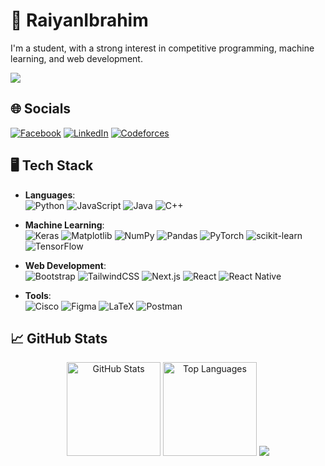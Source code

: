# 👋 RaiyanIbrahim

I'm a student, with a strong interest in competitive programming, machine learning, and web development.

[![](https://visitcount.itsvg.in/api?id=nayiarmiharbi&icon=10&color=13)](https://visitcount.itsvg.in)

## 🌐 Socials
[![Facebook](https://img.shields.io/badge/Facebook-%231877F2.svg?logo=Facebook&logoColor=white)](https://facebook.com/raiyan..9404) 
[![LinkedIn](https://img.shields.io/badge/LinkedIn-%230077B5.svg?logo=linkedin&logoColor=white)](https://linkedin.com/in/raiyan-) 
[![Codeforces](https://img.shields.io/badge/Codeforces-%234B6B87.svg?logo=Codeforces&logoColor=white)](https://codeforces.com/profile/miharbinayiar)



## 🖥️ Tech Stack

- **Languages**:  
  ![Python](https://img.shields.io/badge/python-3670A0?style=flat-square&logo=python&logoColor=ffdd54)
  ![JavaScript](https://img.shields.io/badge/javascript-%23323330.svg?style=flat-square&logo=javascript&logoColor=%23F7DF1E)
  ![Java](https://img.shields.io/badge/java-%23ED8B00.svg?style=flat-square&logo=openjdk&logoColor=white)
  ![C++](https://img.shields.io/badge/c++-%2300599C.svg?style=flat-square&logo=c%2B%2B&logoColor=white)  
  
  
 

- **Machine Learning**:  
  ![Keras](https://img.shields.io/badge/Keras-%23D00000.svg?style=flat-square&logo=Keras&logoColor=white)
  ![Matplotlib](https://img.shields.io/badge/Matplotlib-%23ffffff.svg?style=flat-square&logo=Matplotlib&logoColor=black)
  ![NumPy](https://img.shields.io/badge/numpy-%23013243.svg?style=flat-square&logo=numpy&logoColor=white)
  ![Pandas](https://img.shields.io/badge/pandas-%23150458.svg?style=flat-square&logo=pandas&logoColor=white)
  ![PyTorch](https://img.shields.io/badge/PyTorch-%23EE4C2C.svg?style=flat-square&logo=PyTorch&logoColor=white)
  ![scikit-learn](https://img.shields.io/badge/scikit--learn-%23F7931E.svg?style=flat-square&logo=scikit-learn&logoColor=white)
  ![TensorFlow](https://img.shields.io/badge/TensorFlow-%23FF6F00.svg?style=flat-square&logo=TensorFlow&logoColor=white)  

- **Web Development**:  
  ![Bootstrap](https://img.shields.io/badge/bootstrap-%238511FA.svg?style=flat-square&logo=bootstrap&logoColor=white)
  ![TailwindCSS](https://img.shields.io/badge/tailwindcss-%2338B2AC.svg?style=flat-square&logo=tailwind-css&logoColor=white)
  ![Next.js](https://img.shields.io/badge/next.js-%23E0234E.svg?style=flat-square&logo=nextdotjs&logoColor=white)
  ![React](https://img.shields.io/badge/react-%2320232a.svg?style=flat-square&logo=react&logoColor=%2361DAFB)
  ![React Native](https://img.shields.io/badge/react_native-%2320232a.svg?style=flat-square&logo=react&logoColor=%2361DAFB)  

- **Tools**:  
  ![Cisco](https://img.shields.io/badge/cisco-%23049fd9.svg?style=flat-square&logo=cisco&logoColor=black)
  ![Figma](https://img.shields.io/badge/figma-%23F24E1E.svg?style=flat-square&logo=figma&logoColor=white)
  ![LaTeX](https://img.shields.io/badge/LaTeX-008080?style=flat-square&logo=latex&logoColor=white)
  ![Postman](https://img.shields.io/badge/Postman-FF6C37?style=flat-square&logo=postman&logoColor=white)

 



## 📈 GitHub Stats

<p align="center">
  <img src="https://github-readme-stats.vercel.app/api?username=nayiarmiharbi&theme=transparent&hide_border=false&include_all_commits=false&count_private=false&layout=compact" height="150"  alt="GitHub Stats" />
<!--   <img src="https://github-readme-streak-stats.herokuapp.com/?user=nayiarmiharbi&theme=transparent&hide_border=false&include_all_commits=false&count_private=false&layout=compact" height="150"  alt="Summary" /> -->
  <img src="https://github-readme-stats.vercel.app/api/top-langs/?username=nayiarmiharbi&theme=transparent&hide_border=false&include_all_commits=false&count_private=false&layout=compact" height="150"  alt="Top Languages" />
  <img src="https://github-readme-activity-graph.vercel.app/graph/?username=nayiarmiharbi&bg_color=transparent&color=F8D866&line=F85D7F&point=FFFFFF&hide_border=false" /></a>
</p>



